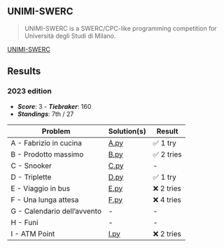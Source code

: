 ## UNIMI-SWERC

> UNIMI-SWERC is a SWERC/CPC-like programming competition for Università degli Studi di Milano.

[UNIMI-SWERC](https://unimi-swerc.github.io/)

## Results

### 2023 edition

- **_Score_**: 3 - **_Tiebraker_**: 160
- **_Standings_**: 7th / 27

| Problem                     | Solution(s)           | Result     |
| --------------------------- | --------------------- | ---------- |
| A - Fabrizio in cucina      | [A.py](./2023/A/A.py) | ✅ 1 try   |
| B - Prodotto massimo        | [B.py](./2023/B/B.py) | ✅ 2 tries |
| C - Snooker                 | [C.py](./2023/C/C.py) | -          |
| D - Triplette               | [D.py](./2023/D/D.py) | ✅ 1 try   |
| E - Viaggio in bus          | [E.py](./2023/E/E.py) | ❌ 2 tries |
| F - Una lunga attesa        | [F.py](./2023/F/F.py) | ❌ 4 tries |
| G - Calendario dell’avvento | -                     | -          |
| H - Funi                    | -                     | -          |
| I - ATM Point               | [I.py](./2023/I/I.py) | ❌ 2 tries |

